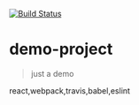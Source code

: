 [![Build Status](https://travis-ci.org/xingdev/work.svg?branch=master)](https://travis-ci.org/xingdev/work)

# demo-project

> just a demo

react,webpack,travis,babel,eslint



